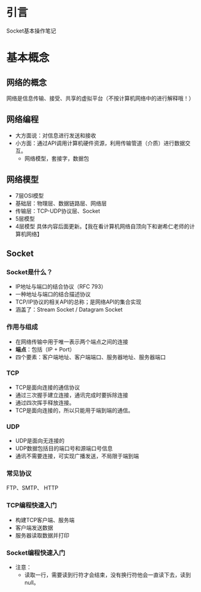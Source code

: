 # 引言
Socket基本操作笔记

# 基本概念
## 网络的概念
网络是信息传输、接受、共享的虚拟平台（不按计算机网络中的进行解释哦！）

## 网络编程
- 大方面说：对信息进行发送和接收
- 小方面：通过API调用计算机硬件资源，利用传输管道（介质）进行数据交互。
    - 网络模型，套接字，数据包
## 网络模型
- 7层OSI模型
 - 基础层：物理层、数据链路层、网络层
 - 传输层：TCP-UDP协议层、Socket
- 5层模型
- 4层模型
具体内容后面更新。【我在看计算机网络自顶向下和谢希仁老师的计算机网络】

## Socket
### Socket是什么？
- IP地址与端口的结合协议（RFC 793）
- 一种地址与端口的结合描述协议
- TCP/IP协议的相关API的总称；是网络API的集合实现
- 涵盖了：Stream Socket / Datagram Socket
### 作用与组成
- 在网络传输中用于唯一表示两个端点之间的连接
- **端点**：包括（IP + Port）
- 四个要素：客户端地址、客户端端口、服务器地址、服务器端口

### TCP
- TCP是面向连接的通信协议
- 通过三次握手建立连接，通讯完成时要拆除连接
- 通过四次挥手释放连接。
- TCP是面向连接的，所以只能用于端到端的通信。

### UDP
- UDP是面向无连接的
- UDP数据包括目的端口号和源端口号信息
- 通讯不需要连接，可实现广播发送，不局限于端到端

### 常见协议
FTP、SMTP、 HTTP

### TCP编程快速入门
- 构建TCP客户端、服务端
- 客户端发送数据
- 服务器读取数据并打印

### Socket编程快速入门
- 注意：
    - 读取一行，需要读到行符才会结束，没有换行符他会一直读下去，读到null。

